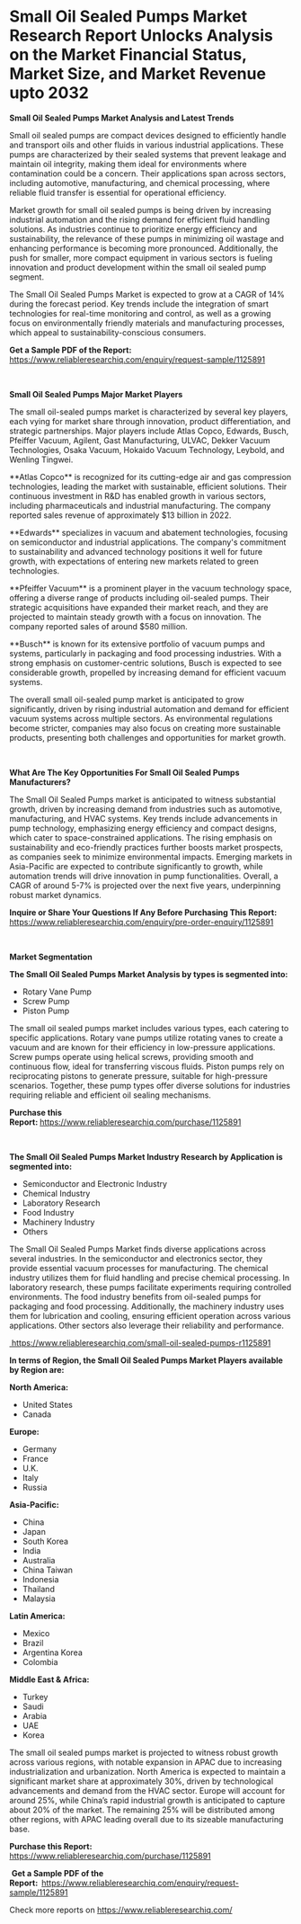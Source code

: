 <p><h1>Small Oil Sealed Pumps Market Research Report Unlocks Analysis on the Market Financial Status, Market Size, and Market Revenue upto 2032</h1></p><p><strong>Small Oil Sealed Pumps Market Analysis and Latest Trends</strong></p>
<p><p>Small oil sealed pumps are compact devices designed to efficiently handle and transport oils and other fluids in various industrial applications. These pumps are characterized by their sealed systems that prevent leakage and maintain oil integrity, making them ideal for environments where contamination could be a concern. Their applications span across sectors, including automotive, manufacturing, and chemical processing, where reliable fluid transfer is essential for operational efficiency.</p><p>Market growth for small oil sealed pumps is being driven by increasing industrial automation and the rising demand for efficient fluid handling solutions. As industries continue to prioritize energy efficiency and sustainability, the relevance of these pumps in minimizing oil wastage and enhancing performance is becoming more pronounced. Additionally, the push for smaller, more compact equipment in various sectors is fueling innovation and product development within the small oil sealed pump segment.</p><p>The Small Oil Sealed Pumps Market is expected to grow at a CAGR of 14% during the forecast period. Key trends include the integration of smart technologies for real-time monitoring and control, as well as a growing focus on environmentally friendly materials and manufacturing processes, which appeal to sustainability-conscious consumers.</p></p>
<p><strong>Get a Sample PDF of the Report:&nbsp;</strong> <a href="https://www.reliableresearchiq.com/enquiry/request-sample/1125891?utm_campaign=1102&utm_medium=2&utm_source=Github&utm_content=ia&utm_term=24022025&utm_id=small-oil-sealed-pumps">https://www.reliableresearchiq.com/enquiry/request-sample/1125891</a></p>
<p>&nbsp;</p>
<p><strong>Small Oil Sealed Pumps Major Market Players</strong></p>
<p><p>The small oil-sealed pumps market is characterized by several key players, each vying for market share through innovation, product differentiation, and strategic partnerships. Major players include Atlas Copco, Edwards, Busch, Pfeiffer Vacuum, Agilent, Gast Manufacturing, ULVAC, Dekker Vacuum Technologies, Osaka Vacuum, Hokaido Vacuum Technology, Leybold, and Wenling Tingwei.</p><p>**Atlas Copco** is recognized for its cutting-edge air and gas compression technologies, leading the market with sustainable, efficient solutions. Their continuous investment in R&D has enabled growth in various sectors, including pharmaceuticals and industrial manufacturing. The company reported sales revenue of approximately $13 billion in 2022.</p><p>**Edwards** specializes in vacuum and abatement technologies, focusing on semiconductor and industrial applications. The company's commitment to sustainability and advanced technology positions it well for future growth, with expectations of entering new markets related to green technologies.</p><p>**Pfeiffer Vacuum** is a prominent player in the vacuum technology space, offering a diverse range of products including oil-sealed pumps. Their strategic acquisitions have expanded their market reach, and they are projected to maintain steady growth with a focus on innovation. The company reported sales of around $580 million.</p><p>**Busch** is known for its extensive portfolio of vacuum pumps and systems, particularly in packaging and food processing industries. With a strong emphasis on customer-centric solutions, Busch is expected to see considerable growth, propelled by increasing demand for efficient vacuum systems.</p><p>The overall small oil-sealed pump market is anticipated to grow significantly, driven by rising industrial automation and demand for efficient vacuum systems across multiple sectors. As environmental regulations become stricter, companies may also focus on creating more sustainable products, presenting both challenges and opportunities for market growth.</p></p>
<p>&nbsp;</p>
<p><strong>What Are The Key Opportunities For Small Oil Sealed Pumps Manufacturers?</strong></p>
<p><p>The Small Oil Sealed Pumps market is anticipated to witness substantial growth, driven by increasing demand from industries such as automotive, manufacturing, and HVAC systems. Key trends include advancements in pump technology, emphasizing energy efficiency and compact designs, which cater to space-constrained applications. The rising emphasis on sustainability and eco-friendly practices further boosts market prospects, as companies seek to minimize environmental impacts. Emerging markets in Asia-Pacific are expected to contribute significantly to growth, while automation trends will drive innovation in pump functionalities. Overall, a CAGR of around 5-7% is projected over the next five years, underpinning robust market dynamics.</p></p>
<p><strong>Inquire or Share Your Questions If Any Before Purchasing This Report:</strong> <a href="https://www.reliableresearchiq.com/enquiry/pre-order-enquiry/1125891?utm_campaign=1102&utm_medium=2&utm_source=Github&utm_content=ia&utm_term=24022025&utm_id=small-oil-sealed-pumps">https://www.reliableresearchiq.com/enquiry/pre-order-enquiry/1125891</a></p>
<p>&nbsp;</p>
<p><strong>Market Segmentation</strong></p>
<p><strong>The Small Oil Sealed Pumps Market Analysis by types is segmented into:</strong></p>
<p><ul><li>Rotary Vane Pump</li><li>Screw Pump</li><li>Piston Pump</li></ul></p>
<p><p>The small oil sealed pumps market includes various types, each catering to specific applications. Rotary vane pumps utilize rotating vanes to create a vacuum and are known for their efficiency in low-pressure applications. Screw pumps operate using helical screws, providing smooth and continuous flow, ideal for transferring viscous fluids. Piston pumps rely on reciprocating pistons to generate pressure, suitable for high-pressure scenarios. Together, these pump types offer diverse solutions for industries requiring reliable and efficient oil sealing mechanisms.</p></p>
<p><strong>Purchase this Report:&nbsp;</strong><a href="https://www.reliableresearchiq.com/purchase/1125891?utm_campaign=1102&utm_medium=2&utm_source=Github&utm_content=ia&utm_term=24022025&utm_id=small-oil-sealed-pumps">https://www.reliableresearchiq.com/purchase/1125891</a></p>
<p>&nbsp;</p>
<p><strong>The Small Oil Sealed Pumps Market Industry Research by Application is segmented into:</strong></p>
<p><ul><li>Semiconductor and Electronic Industry</li><li>Chemical Industry</li><li>Laboratory Research</li><li>Food Industry</li><li>Machinery Industry</li><li>Others</li></ul></p>
<p><p>The Small Oil Sealed Pumps Market finds diverse applications across several industries. In the semiconductor and electronics sector, they provide essential vacuum processes for manufacturing. The chemical industry utilizes them for fluid handling and precise chemical processing. In laboratory research, these pumps facilitate experiments requiring controlled environments. The food industry benefits from oil-sealed pumps for packaging and food processing. Additionally, the machinery industry uses them for lubrication and cooling, ensuring efficient operation across various applications. Other sectors also leverage their reliability and performance.</p></p>
<p><a href="https://www.reliableresearchiq.com/small-oil-sealed-pumps-r1125891?utm_campaign=1102&utm_medium=2&utm_source=Github&utm_content=ia&utm_term=24022025&utm_id=small-oil-sealed-pumps">&nbsp;https://www.reliableresearchiq.com/small-oil-sealed-pumps-r1125891</a></p>
<p><strong>In terms of Region, the Small Oil Sealed Pumps Market Players available by Region are:</strong></p>
<p>
    <p> <strong> North America: </strong>
        <ul>
            <li>United States</li>
            <li>Canada</li>
        </ul>
        </p> 
    <p> <strong> Europe: </strong>
        <ul>
            <li>Germany</li>
            <li>France</li>
            <li>U.K.</li>
            <li>Italy</li>
            <li>Russia</li>
        </ul>
        </p> 
    <p> <strong> Asia-Pacific: </strong>
        <ul>
            <li>China</li>
            <li>Japan</li>
            <li>South Korea</li>
            <li>India</li>
            <li>Australia</li>
            <li>China Taiwan</li>
            <li>Indonesia</li>
            <li>Thailand</li>
            <li>Malaysia</li>
        </ul>
        </p> 
    <p> <strong> Latin America: </strong>
        <ul>
            <li>Mexico</li>
            <li>Brazil</li>
            <li>Argentina Korea</li>
            <li>Colombia</li>
        </ul>
        </p> 
    <p> <strong> Middle East & Africa: </strong>
        <ul>
            <li>Turkey</li>
            <li>Saudi</li>
            <li>Arabia</li>
            <li>UAE</li>
            <li>Korea</li>
        </ul>
    </p>
    </p>
<p><p>The small oil sealed pumps market is projected to witness robust growth across various regions, with notable expansion in APAC due to increasing industrialization and urbanization. North America is expected to maintain a significant market share at approximately 30%, driven by technological advancements and demand from the HVAC sector. Europe will account for around 25%, while China’s rapid industrial growth is anticipated to capture about 20% of the market. The remaining 25% will be distributed among other regions, with APAC leading overall due to its sizeable manufacturing base.</p></p>
<p><strong>Purchase this Report: </strong><a href="https://www.reliableresearchiq.com/purchase/1125891?utm_campaign=1102&utm_medium=2&utm_source=Github&utm_content=ia&utm_term=24022025&utm_id=small-oil-sealed-pumps">https://www.reliableresearchiq.com/purchase/1125891</a></p>
<p>&nbsp;<strong>Get a Sample PDF of the Report:&nbsp;&nbsp;</strong><a href="https://www.reliableresearchiq.com/enquiry/request-sample/1125891?utm_campaign=1102&utm_medium=2&utm_source=Github&utm_content=ia&utm_term=24022025&utm_id=small-oil-sealed-pumps">https://www.reliableresearchiq.com/enquiry/request-sample/1125891</a></p>
<p><strong></strong></p>
<p>Check more reports on <a href="https://www.reliableresearchiq.com/?utm_campaign=1102&utm_medium=2&utm_source=Github&utm_content=ia&utm_term=24022025&utm_id=small-oil-sealed-pumps">https://www.reliableresearchiq.com/</a></p>